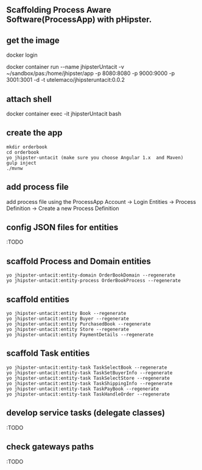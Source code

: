 ## Scaffolding  Process Aware Software(ProcessApp) with  pHipster.

get the image
-------------
docker login

docker container run --name jhipsterUntacit -v ~/sandbox/pas:/home/jhipster/app -p 8080:8080 -p 9000:9000 -p 3001:3001 -d -t utelemaco/jhipsteruntacit:0.0.2

attach shell
------------
docker container exec -it jhipsterUntacit bash

create the app
--------------
    mkdir orderbook
    cd orderbook
    yo jhipster-untacit (make sure you choose Angular 1.x  and Maven)
    gulp inject
    ./mvnw

add process file
----------------
add process file using the ProcessApp 
Account -> Login
Entities -> Process Definition -> Create a new Process Definition

config JSON files for entities
----------------
:TODO

scaffold Process and Domain entities
--------------------------
    yo jhipster-untacit:entity-domain OrderBookDomain --regenerate
    yo jhipster-untacit:entity-process OrderBookProcess --regenerate

scaffold entities
---------------------
    yo jhipster-untacit:entity Book --regenerate
    yo jhipster-untacit:entity Buyer --regenerate
    yo jhipster-untacit:entity PurchasedBook --regenerate
    yo jhipster-untacit:entity Store --regenerate
    yo jhipster-untacit:entity PaymentDetails --regenerate

scaffold Task entities
---------------------
    yo jhipster-untacit:entity-task TaskSelectBook --regenerate
    yo jhipster-untacit:entity-task TaskSetBuyerInfo --regenerate
    yo jhipster-untacit:entity-task TaskSelectStore --regenerate
    yo jhipster-untacit:entity-task TaskShippingInfo --regenerate
    yo jhipster-untacit:entity-task TaskPayBook --regenerate
    yo jhipster-untacit:entity-task TaskHandleOrder --regenerate

develop service tasks (delegate classes)
----------------------------------------
:TODO 

check gateways paths
--------------------
:TODO
